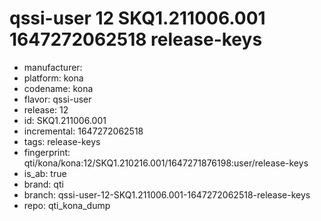 # qssi-user 12 SKQ1.211006.001 1647272062518 release-keys
- manufacturer: 
- platform: kona
- codename: kona
- flavor: qssi-user
- release: 12
- id: SKQ1.211006.001
- incremental: 1647272062518
- tags: release-keys
- fingerprint: qti/kona/kona:12/SKQ1.210216.001/1647271876198:user/release-keys
- is_ab: true
- brand: qti
- branch: qssi-user-12-SKQ1.211006.001-1647272062518-release-keys
- repo: qti_kona_dump
